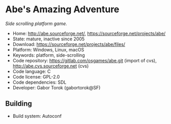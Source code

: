 # Abe's Amazing Adventure

_Side scrolling platform game._

- Home: http://abe.sourceforge.net/, https://sourceforge.net/projects/abe/
- State: mature, inactive since 2005
- Download: https://sourceforge.net/projects/abe/files/
- Platform: Windows, Linux, macOS
- Keywords: platform, side-scrolling
- Code repository: https://gitlab.com/osgames/abe.git (import of cvs), http://abe.cvs.sourceforge.net (cvs)
- Code language: C
- Code license: GPL-2.0
- Code dependencies: SDL
- Developer: Gabor Torok (gabortorok@SF)

## Building

- Build system: Autoconf
